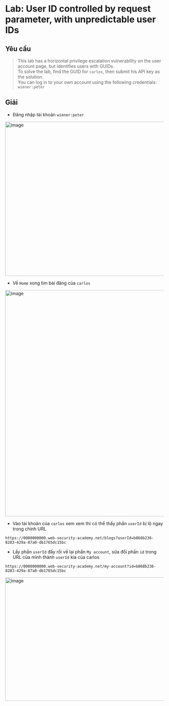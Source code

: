 # Lab: User ID controlled by request parameter, with unpredictable user IDs

## Yêu cầu
>  This lab has a horizontal privilege escalation vulnerability on the user account page, but identifies users with GUIDs. <br>
> To solve the lab, find the GUID for `carlos`, then submit his API key as the solution. 
> <br> You can log in to your own account using the following credentials: `wiener:peter`

## Giải
* Đăng nhập tài khoản `wiener:peter`
<img width="957" height="490" alt="image" src="https://github.com/user-attachments/assets/0a6e7ba2-1bf1-4fe7-bba9-d83c343fa9bf" />

* Về `Home` xong tìm bài đăng của `carlos`
<img width="945" height="719" alt="image" src="https://github.com/user-attachments/assets/1c7e1b73-2786-4bd7-a538-01405ade5d23" />

* Vào tài khoản của `carlos` xem xem thì có thể thấy phần `userId` bị lộ ngay trong chính URL
```
https://0000000000.web-security-academy.net/blogs?userId=b868b236-8283-429a-87a0-db1765dc15bc
```
* Lấy phần `userId` đấy rồi về lại phần `My account`, sửa đổi phần `id` trong URL của mình thành `userId` kia của carlos
```
https://0000000000.web-security-academy.net/my-account?id=b868b236-8283-429a-87a0-db1765dc15bc
```
<img width="958" height="392" alt="image" src="https://github.com/user-attachments/assets/3bb5453f-8987-40d6-81e5-5d03edc91773" />

